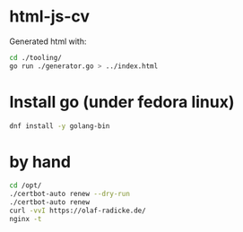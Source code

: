 # html-js-cv #

Generated html with:

```bash
cd ./tooling/
go run ./generator.go > ../index.html
```

# Install go (under fedora linux) #

```bash
dnf install -y golang-bin

```

# by hand

```bash
cd /opt/
./certbot-auto renew --dry-run
./certbot-auto renew
curl -vvI https://olaf-radicke.de/
nginx -t
```